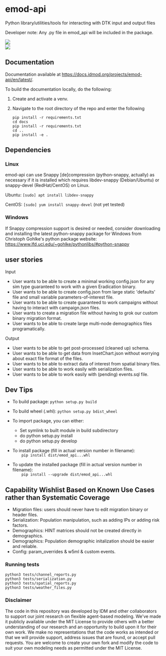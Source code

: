 # emod-api
Python library/utilities/tools for interacting with DTK input and output files

Developer note: Any .py file in emod_api will be included in the package.

![](https://github.com/institutefordiseasemodeling/emod-api/workflows/Package%20and%20test%20on%20Ubuntu/badge.svg)  
![](https://github.com/institutefordiseasemodeling/emod-api/workflows/Package%20and%20test%20on%20Windows/badge.svg)

## Documentation

Documentation available at https://docs.idmod.org/projects/emod-api/en/latest/.

To build the documentation locally, do the following:

1. Create and activate a venv.
2. Navigate to the root directory of the repo and enter the following

    ```
    pip install -r requirements.txt
    cd docs
    pip install -r requirements.txt
    cd ..
    pip install -e .
    ```

## Dependencies

### Linux

emod-api can use Snappy [de]compression (python-snappy, actually) as necessary if it is installed
which requires libdev-snappy (Debian/Ubuntu) or snappy-devel (RedHat/CentOS) on Linux.

Ubuntu: ```[sudo] apt install libdev-snappy```

CentOS: ```[sudo] yum install snappy-devel``` (not yet tested)

### Windows

If Snappy compression support is desired or needed, consider downloading and installing the latest
python-snappy package for Windows from Christoph Gohlke's python package website:
https://www.lfd.uci.edu/~gohlke/pythonlibs/#python-snappy

## user stories

Input
- User wants to be able to create a minimal working config.json for any sim type guaranteed to work with a given Eradication binary.
- User wants to be able to create config.json from large static 'defaults' file and small variable parameters-of-interest file.
- User wants to be able to create guaranteed to work campaigns without having to interact with campaign.json files.
- User wants to create a migration file without having to grok our custom binary migration format.
- User wants to be able to create large multi-node demographics files programatically.

Output
- User wants to be able to get post-processed (cleaned up) schema.
- User wants to be able to get data from InsetChart.json without worrying about exact file format of the files.
- User wants to be able to extract data of interest from spatial binary files.
- User wants to be able to work easily with serialization files.
- User wants to be able to work easily with (pending) events.sql file.

## Dev Tips

- To build package: `python setup.py build`

- To build wheel (.whl): `python setup.py bdist_wheel`

- To import package, you can either:
  - Set symlink to built module in build subdirectory
  - do python setup.py install
  - do python setup.py develop

- To install package (fill in actual version number in filename):  
`    pip install dist/emod_api...whl`

- To update the installed package (fill in actual version number in filename):  
`    pip install --upgrade dist/emod_api...whl`

## Capability Wishlist Based on Known Use Cases rather than Systematic Coverage

- Migration files: users should never have to edit migration binary or header files.
- Serialization: Population manipulation, such as adding IPs or adding risk factors.
- Demographics: HINT matrices should not be created directly in demographics.
- Demographics: Population demographic initalization should be easier and reliable.
- Config: param_overrides & w5ml & custom events.

### Running tests

`python3 tests/channel_reports.py`  
`python3 tests/serialization.py`  
`python3 tests/spatial_reports.py`  
`python3 tests/weather_files.py`  

### Disclaimer

The code in this repository was developed by IDM and other collaborators to support our joint research on flexible agent-based modeling.
 We've made it publicly available under the MIT License to provide others with a better understanding of our research and an opportunity to build upon it for 
 their own work. We make no representations that the code works as intended or that we will provide support, address issues that are found, or accept pull requests.
 You are welcome to create your own fork and modify the code to suit your own modeling needs as permitted under the MIT License.
